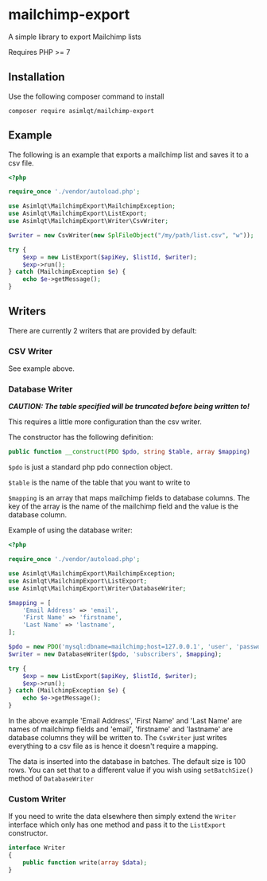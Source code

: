 # mailchimp-export
A simple library to export Mailchimp lists

Requires PHP >= 7

## Installation
Use the following composer command to install
```
composer require asimlqt/mailchimp-export
```

## Example
The following is an example that exports a mailchimp list and saves it to a csv file.

```php
<?php

require_once './vendor/autoload.php';

use Asimlqt\MailchimpExport\MailchimpException;
use Asimlqt\MailchimpExport\ListExport;
use Asimlqt\MailchimpExport\Writer\CsvWriter;

$writer = new CsvWriter(new SplFileObject("/my/path/list.csv", "w"));

try {
    $exp = new ListExport($apiKey, $listId, $writer);
    $exp->run();
} catch (MailchimpException $e) {
    echo $e->getMessage();    
}
```

## Writers

There are currently 2 writers that are provided by default:

### CSV Writer

See example above.


### Database Writer

_**CAUTION: The table specified will be truncated before being written to!**_

This requires a little more configuration than the csv writer.

The constructor has the following definition:

```php
public function __construct(PDO $pdo, string $table, array $mapping)
```

`$pdo` is just a standard php pdo connection object.

`$table` is the name of the table that you want to write to

`$mapping` is an array that maps mailchimp fields to database columns. The key of the array is the name of the mailchimp field and the value is the database column.

Example of using the database writer:

```php
<?php

require_once './vendor/autoload.php';

use Asimlqt\MailchimpExport\MailchimpException;
use Asimlqt\MailchimpExport\ListExport;
use Asimlqt\MailchimpExport\Writer\DatabaseWriter;

$mapping = [
    'Email Address' => 'email',
    'First Name' => 'firstname',
    'Last Name' => 'lastname',
];

$pdo = new PDO('mysql:dbname=mailchimp;host=127.0.0.1', 'user', 'password');
$writer = new DatabaseWriter($pdo, 'subscribers', $mapping);

try {
    $exp = new ListExport($apiKey, $listId, $writer);
    $exp->run();
} catch (MailchimpException $e) {
    echo $e->getMessage();
}
```

In the above example 'Email Address', 'First Name' and 'Last Name' are names of mailchimp fields and 'email', 'firstname' and 'lastname' are database columns they will be written to. The `CsvWriter` just writes everything to a csv file as is hence it doesn't require a mapping.

The data is inserted into the database in batches. The default size is 100 rows. You can set that to a different value if you wish using `setBatchSize()` method of `DatabaseWriter` 

### Custom Writer

If you need to write the data elsewhere then simply extend the `Writer` interface which only has one method and pass it to the `ListExport` constructor.

```php
interface Writer
{
    public function write(array $data);
}
```